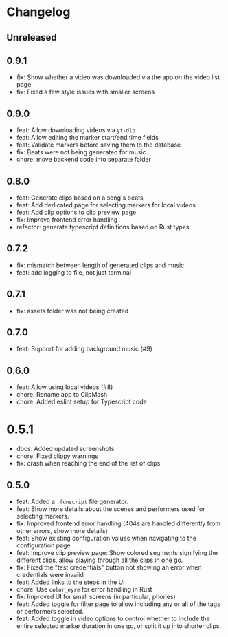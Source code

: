 # Changelog

## Unreleased

## 0.9.1
- fix: Show whether a video was downloaded via the app on the video list page
- fix: Fixed a few style issues with smaller screens

## 0.9.0
- feat: Allow downloading videos via `yt-dlp`
- feat: Allow editing the marker start/end time fields
- feat: Validate markers before saving them to the database
- fix: Beats were not being generated for music
- chore: move backend code into separate folder

## 0.8.0
- feat: Generate clips based on a song's beats
- feat: Add dedicated page for selecting markers for local videos
- feat: Add clip options to clip preview page
- fix: Improve frontend error handling
- refactor: generate typescript definitions based on Rust types

## 0.7.2
- fix: mismatch between length of generated clips and music
- feat: add logging to file, not just terminal

## 0.7.1
- fix: assets folder was not being created

## 0.7.0
- feat: Support for adding background music (#9)

## 0.6.0
- feat: Allow using local videos (#8)
- chore: Rename app to ClipMash
- chore: Added eslint setup for Typescript code

# 0.5.1
- docs: Added updated screenshots
- chore: Fixed clippy warnings
- fix: crash when reaching the end of the list of clips

## 0.5.0
- feat: Added a `.funscript` file generator.
- feat: Show more details about the scenes and performers used for selecting markers.
- fix: Improved frontend error handling (404s are handled differently from other errors, show more details)
- feat: Show existing configuration values when navigating to the configuration page
- feat: Improve clip preview page: Show colored segments signifying the different clips, allow playing through 
  all the clips in one go.
- fix: Fixed the "test credentials" button not showing an error when credentials were invalid
- feat: Added links to the steps in the UI
- chore: Use `color_eyre` for error handling in Rust
- fix: Improved UI for small screens (in particular, phones)
- feat: Added toggle for filter page to allow including any or all of the tags or performers selected.
- feat: Added toggle in video options to control whether to include the entire selected marker duration in one go, or split it up
  into shorter clips.
